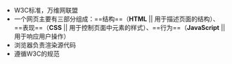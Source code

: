 - W3C标准，万维网联盟
- 一个网页主要有三部分组成：==结构==（**HTML** || 用于描述页面的结构）、==表现==（**CSS** || 用于控制页面中元素的样式）、==行为==（**JavaScript** || 用于响应用户操作）
- 浏览器负责渲染源代码
- 遵循W3C的规范

